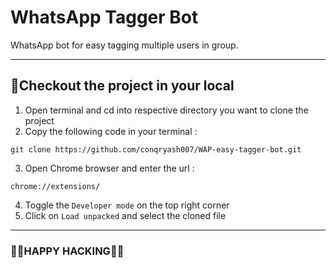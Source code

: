 # WhatsApp Tagger Bot
WhatsApp bot for easy tagging multiple users in group.
<hr>

## 👀Checkout the project in your local

  1. Open terminal and cd into respective directory you want to clone the project
  2. Copy the following code in your terminal : 
```
git clone https://github.com/conqryash007/WAP-easy-tagger-bot.git
```
  3. Open Chrome browser and enter the url :
```
chrome://extensions/
```
  4. Toggle the `Developer mode` on the top right corner
  5. Click on `Load unpacked` and select the cloned file 
<hr> 

### 🐱‍💻HAPPY HACKING🐱‍💻  

